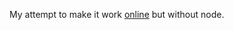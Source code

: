 My attempt to make it work [online](https://jumpjack.githuib.io/ffmpeg-local-converter/my/index.html) but without node.


